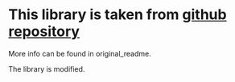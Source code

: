 # This library is taken from [github repository](https://github.com/the-library-code/dspace-rest-python) 

More info can be found in original_readme.

The library is modified.
